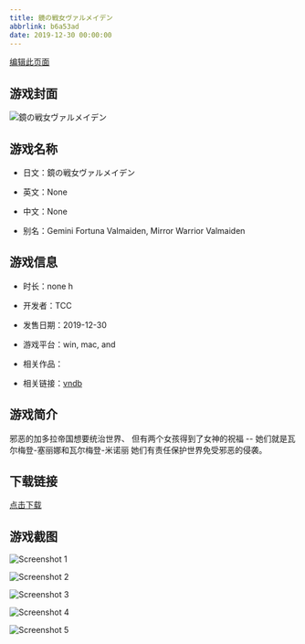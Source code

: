 ```yaml
---
title: 鏡の戦女ヴァルメイデン
abbrlink: b6a53ad
date: 2019-12-30 00:00:00
---
```

[编辑此页面](https://github.com/ACG-3/ADV3-source/blob/main/source/_posts/games/%E9%8F%A1%E3%81%AE%E6%88%A6%E5%A5%B3%E3%83%B4%E3%82%A1%E3%83%AB%E3%83%A1%E3%82%A4%E3%83%87%E3%83%B3.md)

## 游戏封面

![鏡の戦女ヴァルメイデン](https://pan.timero.xyz/onedrive/img_lib_001/%E9%8F%A1%E3%81%AE%E6%88%A6%E5%A5%B3%E3%83%B4%E3%82%A1%E3%83%AB%E3%83%A1%E3%82%A4%E3%83%87%E3%83%B3_cover.avif)


## 游戏名称

- 日文：鏡の戦女ヴァルメイデン
- 英文：None
- 中文：None

- 别名：Gemini Fortuna Valmaiden, Mirror Warrior Valmaiden


## 游戏信息

- 时长：none h
- 开发者：TCC
- 发售日期：2019-12-30
- 游戏平台：win, mac, and
- 相关作品：

- 相关链接：[vndb](https://vndb.org/v27478)


## 游戏简介

邪恶的加多拉帝国想要统治世界、
但有两个女孩得到了女神的祝福 --
她们就是瓦尔梅登-塞丽娜和瓦尔梅登-米诺丽
她们有责任保护世界免受邪恶的侵袭。




## 下载链接

[点击下载](https://pan.timero.xyz/onedrive/adv_lib_001/%E9%8F%A1%E3%81%AE%E6%88%A6%E5%A5%B3%E3%83%B4%E3%82%A1%E3%83%AB%E3%83%A1%E3%82%A4%E3%83%87%E3%83%B3)


## 游戏截图


![Screenshot 1](https://pan.timero.xyz/onedrive/img_lib_001/%E9%8F%A1%E3%81%AE%E6%88%A6%E5%A5%B3%E3%83%B4%E3%82%A1%E3%83%AB%E3%83%A1%E3%82%A4%E3%83%87%E3%83%B3_Screenshot_1.avif)

![Screenshot 2](https://pan.timero.xyz/onedrive/img_lib_001/%E9%8F%A1%E3%81%AE%E6%88%A6%E5%A5%B3%E3%83%B4%E3%82%A1%E3%83%AB%E3%83%A1%E3%82%A4%E3%83%87%E3%83%B3_Screenshot_2.avif)

![Screenshot 3](https://pan.timero.xyz/onedrive/img_lib_001/%E9%8F%A1%E3%81%AE%E6%88%A6%E5%A5%B3%E3%83%B4%E3%82%A1%E3%83%AB%E3%83%A1%E3%82%A4%E3%83%87%E3%83%B3_Screenshot_3.avif)

![Screenshot 4](https://pan.timero.xyz/onedrive/img_lib_001/%E9%8F%A1%E3%81%AE%E6%88%A6%E5%A5%B3%E3%83%B4%E3%82%A1%E3%83%AB%E3%83%A1%E3%82%A4%E3%83%87%E3%83%B3_Screenshot_4.avif)

![Screenshot 5](https://pan.timero.xyz/onedrive/img_lib_001/%E9%8F%A1%E3%81%AE%E6%88%A6%E5%A5%B3%E3%83%B4%E3%82%A1%E3%83%AB%E3%83%A1%E3%82%A4%E3%83%87%E3%83%B3_Screenshot_5.avif)


